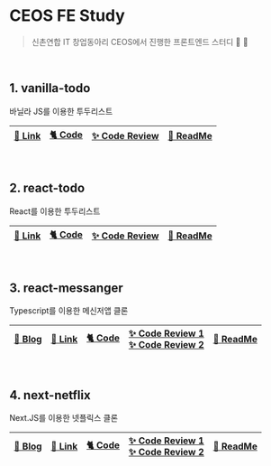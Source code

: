 # CEOS FE Study
> 신촌연합 IT 창업동아리 CEOS에서 진행한 프론트엔드 스터디 💙 📖

<br>

## 1. vanilla-todo
바닐라 JS를 이용한 투두리스트

|[🔗 Link](http://vanilla-todo-16th.vercel.app/)|[🐈 Code](https://github.com/seondal/vanilla-todo-16th)|[✨ Code Review](https://github.com/CEOS-Developers/vanilla-todo-16th/pull/2)|[📜 ReadMe](https://suave-lilac-075.notion.site/vanilla-todo-7f72d5b5261e499cac7569b8dce99629)|
|-|-|-|-|

<br>

## 2. react-todo
React를 이용한 투두리스트

|[🔗 Link](http://react-todo-16th-87m9.vercel.app/)|[🐈 Code](https://github.com/seondal/react-todo-16th)|[✨ Code Review](https://github.com/CEOS-Developers/react-todo-16th/pull/7)|[📜 ReadMe](https://suave-lilac-075.notion.site/react-todo-7afae220dc7c4a80b887744e9f781601)|
|-|-|-|-|

<br>

## 3. react-messanger
Typescript를 이용한 메신저앱 클론

|[📝 Blog](https://velog.io/@seondal/React-%EC%99%80-Typescript-%EC%9D%B4%EC%9A%A9%ED%95%98%EC%97%AC-%EC%B9%B4%EC%B9%B4%EC%98%A4%ED%86%A1-%ED%81%B4%EB%A1%A0%EC%BD%94%EB%94%A9)|[🔗 Link](https://react-messanger-16th-ebon.vercel.app/)|[🐈 Code](https://github.com/seondal/react-messanger-16th)|[✨ Code Review 1](https://github.com/CEOS-Developers/react-messenger-16th/pull/11)<br>[✨ Code Review 2](https://github.com/CEOS-Developers/react-messenger-16th/pull/20)|[📜 ReadMe](https://suave-lilac-075.notion.site/react-messanger-74ad0471b9784241be887965b75c2c8c)|
|-|-|-|-|-|



<br>

## 4. next-netflix
Next.JS를 이용한 넷플릭스 클론

|[📝 Blog](https://velog.io/@seondal/Next.js-%EB%A1%9C-%EB%84%B7%ED%94%8C%EB%A6%AD%EC%8A%A4-%ED%81%B4%EB%A1%A0%EC%BD%94%EB%94%A9)|[🔗 Link](https://next-netflix-16th-ten.vercel.app)|[🐈 Code](https://github.com/seondal/next-netflix-16th)|[✨ Code Review 1](https://github.com/CEOS-Developers/next-netflix-16th/pull/7)<br>[✨ Code Review 2](https://github.com/CEOS-Developers/next-netflix-16th/pull/14)|[📜 ReadMe](https://suave-lilac-075.notion.site/next-netflix-52371a924d484703a3bab18bd1177d2c)|
|-|-|-|-|-|
